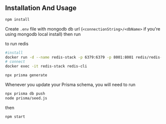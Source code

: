 ## Installation And Usage

```bash
npm install
```

Create `.env` file with mongodb db url (`<connectionString>/<dbName>` if you're using mongodb local install)
then run

to run redis
```bash
#install
docker run -d --name redis-stack -p 6379:6379 -p 8001:8001 redis/redis-stack:latest
# connect
docker exec -it redis-stack redis-cli

```

```bash
npx prisma generate
```

Whenever you update your Prisma schema, you will need to run

```bash
npx prisma db push
node prisma/seed.js
```

then

```bash
npm start
```
